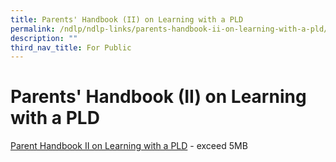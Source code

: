 ```yaml
---
title: Parents' Handbook (II) on Learning with a PLD
permalink: /ndlp/ndlp-links/parents-handbook-ii-on-learning-with-a-pld/
description: ""
third_nav_title: For Public
---
```

# **Parents' Handbook (II) on Learning with a PLD**

[Parent Handbook II on Learning with a PLD](https://presbyterian.moe.edu.sg/qql/slot/u1269/2021/NDLP/Parent%20Handbook%20II%20on%20Learning%20with%20a%20Personal%20Learning%20Device%201.pdf) - exceed 5MB